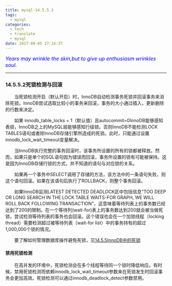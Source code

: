 ```yaml
---
title: mysql-14.5.5.2
tags: 
  - mysql
categories:
  - tech 
  - translate 
  - mysql
date: 2017-09-05 17:14:37
---
```


<font color='blue' style="font-style:italic" size="3">Years may wrinkle the skin,but to give up enthusiasm wrinkles soul.</font>

------



### 14.5.5.2死锁检测与回滚


&emsp;&emsp;当死锁检测开启（默认开启）时，InnoDB自动检测事务死锁并回滚事务来消除死锁。InnoDB尝试选取比较小的事务来回滚，事务的大小通过插入，更新删除的行数来决定。

&emsp;&emsp;如果 innodb_table_locks = 1（默认值）且autocommit=0InnoDB能够感知表锁，InnoDB之上的MySQL层能够感知行级锁。否则InnoDB不能检测LOCK TABLES语句或者除InnoDB存储引擎所造成的死锁。此时，只能通过设置innodb_lock_wait_timeout变量解决。

&emsp;&emsp;当InnoDB执行完整的事务回滚时，该事务所设置的所有的锁都被释放。然而，如果只是单个的SQL语句因为错误而回滚，事务所设置的锁有可能被保持。这是因为InnoDB存储行锁的方式，并不知道的语句与对应锁的关系。

&emsp;&emsp;如果再一个事务中SELECT调用了存储的方法，该方法中的一条语句失败，则这个语句回滚。如果在该语句后执行了ROLLBACK，则整个事务回滚。

&emsp;&emsp;如果InnoDB监测LATEST DETECTED DEADLOCK区中包括信息"TOO DEEP OR LONG SEARCH IN THE LOCK TABLE WAITS-FOR GRAPH, WE WILL ROLL BACK FOLLOWING TRANSACTION"，这意味着等待列表上的事务数已经达到了200的限制。在一个等待列(wait-for)表上的事务数达到200就会被当做死锁，尝试检测等待列表的事务也会回滚。这个错误也会在一个加锁线程（locking thread）需要检测超过被等待列表（wait-for list）中的事务持有的超过1,000,000个锁的情况。

&emsp;&emsp;要了解如何管理数据库操作避免死锁，见[14.5.5InnoDB中的死锁]()

#### 禁用死锁检测

&emsp;&emsp;在高并发的环境中，死锁检测会在多个线程等待同一个锁时降低响应。有时候，禁用死锁检测而依赖innodb_lock_wait_timeout参数来在死锁发生时回滚事务会更加高效。死锁检测可以通过innodb_deadlock_detect参数禁用。




